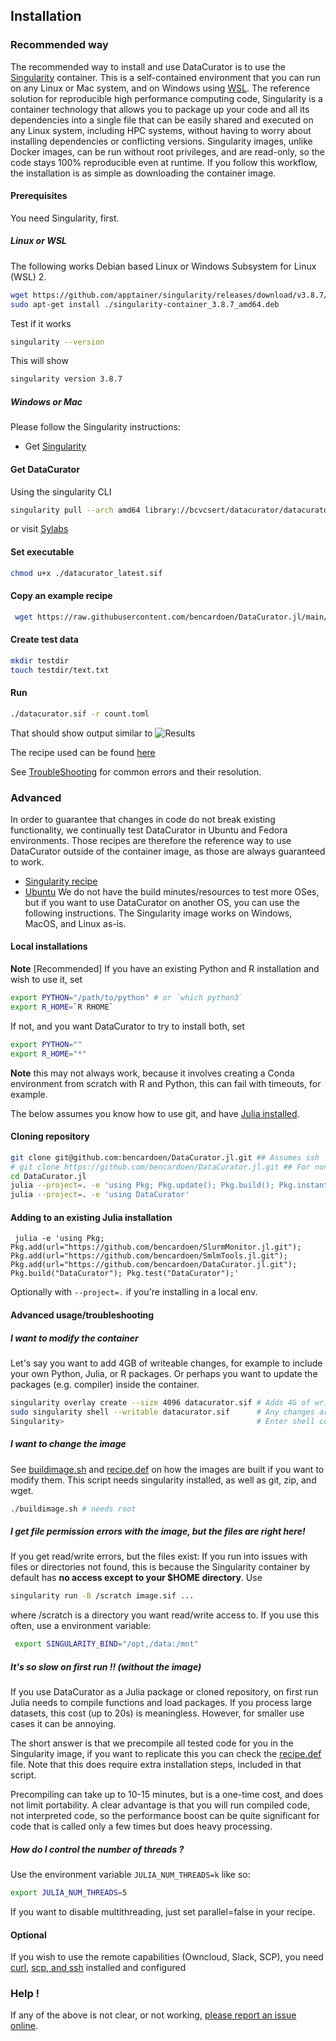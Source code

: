## Installation
### Recommended way
The recommended way to install and use DataCurator is to use the [Singularity](https://singularity.hpcng.org/) container. This is a self-contained environment that you can run on any Linux or Mac system, and on Windows using [WSL](https://docs.microsoft.com/en-us/windows/wsl/install-win10).
The reference solution for reproducible high performance computing code, Singularity is a container technology that allows you to package up your code and all its dependencies into a single file that can be easily shared and executed on any Linux system, including HPC systems, without having to worry about installing dependencies or conflicting versions.
Singularity images, unlike Docker images, can be run without root privileges, and are read-only, so the code stays 100% reproducible even at runtime.
If you follow this workflow, the installation is as simple as downloading the container image.

#### Prerequisites
You need Singularity, first.
##### Linux or WSL
The following works Debian based Linux or Windows Subsystem for Linux (WSL) 2.
```bash
wget https://github.com/apptainer/singularity/releases/download/v3.8.7/singularity-container_3.8.7_amd64.deb
sudo apt-get install ./singularity-container_3.8.7_amd64.deb
```
Test if it works
```bash
singularity --version
```
This will show
```bash
singularity version 3.8.7
```
##### Windows or Mac
Please follow the Singularity instructions:
* Get [Singularity](https://docs.sylabs.io/guides/3.0/user-guide/installation.html#install-on-windows-or-mac)
 
 #### Get DataCurator
 Using the singularity CLI
```bash
singularity pull --arch amd64 library://bcvcsert/datacurator/datacurator:latest
```
or visit [Sylabs](https://cloud.sylabs.io/library/bcvcsert/datacurator/datacurator)
#### Set executable
```bash
chmod u+x ./datacurator_latest.sif
```
#### Copy an example recipe
```bash
 wget https://raw.githubusercontent.com/bencardoen/DataCurator.jl/main/example_recipes/count.toml
```
#### Create test data
```bash
mkdir testdir
touch testdir/text.txt
```
#### Run
```bash
./datacurator.sif -r count.toml
```

That should show output similar to
![Results](https://raw.githubusercontent.com/bencardoen/DataCurator.jl/main/outcome.png)

The recipe used can be found [here](https://raw.githubusercontent.com/bencardoen/DataCurator.jl/main/example_recipes/count.toml)

See [TroubleShooting](#trouble) for common errors and their resolution.

### Advanced
In order to guarantee that changes in code do not break existing functionality, we continually test DataCurator in Ubuntu and Fedora environments. 
Those recipes are therefore the reference way to use DataCurator outside of the container image, as those are always guaranteed to work.
- [Singularity recipe](https://github.com/bencardoen/DataCurator.jl/blob/main/singularity/recipe.def)
- [Ubuntu](https://github.com/bencardoen/DataCurator.jl/blob/main/.circleci/config.yml)
We do not have the build minutes/resources to test more OSes, but if you want to use DataCurator on another OS, you can use the following instructions.
The Singularity image works on Windows, MacOS, and Linux as-is. 

#### Local installations
**Note** [Recommended] If you have an existing Python and R installation and wish to use it, set
```bash
export PYTHON="/path/to/python" # or `which python3`
export R_HOME=`R RHOME`
```
If not, and you want DataCurator to try to install both, set
```bash
export PYTHON=""
export R_HOME="*"
```
**Note** this may not always work, because it involves creating a Conda environment from scratch with R and Python, this can fail with timeouts, for example.


The below assumes you know how to use git, and have [Julia installed](https://julialang.org/downloads/).
#### Cloning repository
```bash
git clone git@github.com:bencardoen/DataCurator.jl.git ## Assumes ssh
# git clone https://github.com/bencardoen/DataCurator.jl.git ## For non SSH
cd DataCurator.jl
julia --project=. -e 'using Pkg; Pkg.update(); Pkg.build(); Pkg.instantiate()'
julia --project=. -e 'using DataCurator'
```

#### Adding to an existing Julia installation
```
 julia -e 'using Pkg; Pkg.add(url="https://github.com/bencardoen/SlurmMonitor.jl.git"); Pkg.add(url="https://github.com/bencardoen/SmlmTools.jl.git"); Pkg.add(url="https://github.com/bencardoen/DataCurator.jl.git"); Pkg.build("DataCurator"); Pkg.test("DataCurator");'
```
Optionally with `--project=.` if you're installing in a local env.
#### Advanced usage/troubleshooting

##### I want to modify the container
Let's say you want to add 4GB of writeable changes, for example to include your own Python, Julia, or R packages. Or perhaps you want to update the packages (e.g. compiler) inside the container.
```bash
singularity overlay create --size 4096 datacurator.sif # Adds 4G of writeable space that is overlaid on top of the source image
sudo singularity shell --writable datacurator.sif      # Any changes are written in the overlay
Singularity>                                           # Enter shell commands that change state, as long as you don't change more than 4GB, you can do anything
```

##### I want to change the image
See [buildimage.sh](https://github.com/bencardoen/DataCurator.jl/tree/main/buildimage.sh) and [recipe.def](https://github.com/bencardoen/DataCurator.jl/tree/main/singularity/recipe.def) on how the images are built if you want to modify them.
This script needs singularity installed, as well as git, zip, and wget.
```bash
./buildimage.sh # needs root
```
##### I get file permission errors with the image, but the files are right here!
If you get read/write errors, but the files exist:
If you run into issues with files or directories not found, this is because the Singularity container by default has **no access except to your $HOME directory**. Use
```bash
singularity run -B /scratch image.sif ...
```
where /scratch is a directory you want read/write access to.
If you use this often, use a environment variable:
```bash
 export SINGULARITY_BIND="/opt,/data:/mnt"
```

##### It's so slow on first run !! (without the image)
If you use DataCurator as a Julia package or cloned repository, on first run Julia needs to compile functions and load packages. If you process large datasets, this cost (up to 20s) is meaningless. However, for smaller use cases it can be annoying.

The short answer is that we precompile all tested code for you in the Singularity image, if you want to replicate this you can check the [recipe.def](https://github.com/bencardoen/DataCurator.jl/tree/main/singularity/recipe.def) file. 
Note that this does require extra installation steps, included in that script.

Precompiling can take up to 10-15 minutes, but is a one-time cost, and does not limit portability. 
A clear advantage is that you will run compiled code, not interpreted code, so the performance boost can be quite significant for code that is called only a few times but does heavy processing.

##### How do I control the number of threads ?
Use the environment variable `JULIA_NUM_THREADS=k` like so:
```bash
export JULIA_NUM_THREADS=5
```
If you want to disable multithreading, just set parallel=false in your recipe.

#### Optional
If you wish to use the remote capabilities (Owncloud, Slack, SCP), you need [curl](https://curl.se/download.html), [scp, and ssh](https://www.openssh.com/) installed and configured

### Help !
If any of the above is not clear, or not working, [please report an issue online](https://github.com/bencardoen/DataCurator.jl/issues/new/choose).

